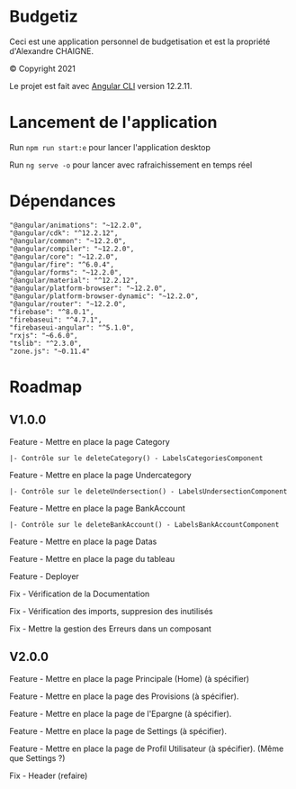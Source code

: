 # Budgetiz

Ceci est une application personnel de budgetisation et est la propriété d'Alexandre CHAIGNE.

© Copyright 2021

Le projet est fait avec [Angular CLI](https://github.com/angular/angular-cli) version 12.2.11.

# Lancement de l'application

Run `npm run start:e` pour lancer l'application desktop

Run `ng serve -o` pour lancer avec rafraichissement en temps réel

# Dépendances
    "@angular/animations": "~12.2.0",
    "@angular/cdk": "^12.2.12",
    "@angular/common": "~12.2.0",
    "@angular/compiler": "~12.2.0",
    "@angular/core": "~12.2.0",
    "@angular/fire": "^6.0.4",
    "@angular/forms": "~12.2.0",
    "@angular/material": "^12.2.12",
    "@angular/platform-browser": "~12.2.0",
    "@angular/platform-browser-dynamic": "~12.2.0",
    "@angular/router": "~12.2.0",
    "firebase": "^8.0.1",
    "firebaseui": "^4.7.1",
    "firebaseui-angular": "^5.1.0",
    "rxjs": "~6.6.0",
    "tslib": "^2.3.0",
    "zone.js": "~0.11.4"

# Roadmap

## V1.0.0

Feature - Mettre en place la page Category

    |- Contrôle sur le deleteCategory() - LabelsCategoriesComponent
    
Feature - Mettre en place la page Undercategory

    |- Contrôle sur le deleteUndersection() - LabelsUndersectionComponent
    
Feature - Mettre en place la page BankAccount

    |- Contrôle sur le deleteBankAccount() - LabelsBankAccountComponent
    
Feature - Mettre en place la page Datas

Feature - Mettre en place la page du tableau

Feature - Deployer

Fix - Vérification de la Documentation

Fix - Vérification des imports, suppresion des inutilisés

Fix - Mettre la gestion des Erreurs dans un composant


## V2.0.0
Feature - Mettre en place la page Principale (Home) (à spécifier)

Feature - Mettre en place la page des Provisions (à spécifier).

Feature - Mettre en place la page de l'Epargne (à spécifier).

Feature - Mettre en place la page de Settings (à spécifier).

Feature - Mettre en place la page de Profil Utilisateur (à spécifier). (Même que Settings ?)

Fix - Header (refaire)